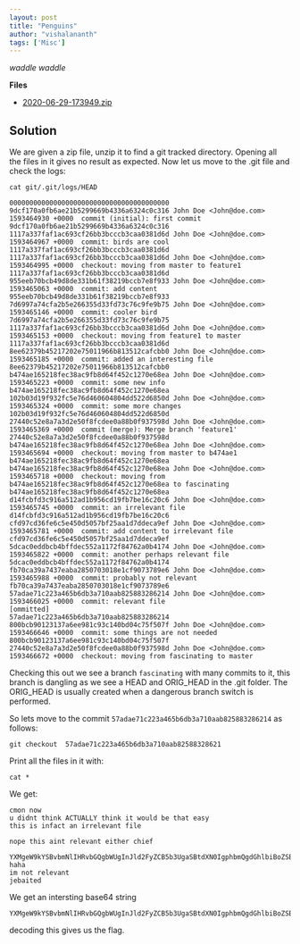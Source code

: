 ```yaml
---
layout: post
title: "Penguins"
author: "vishalananth"
tags: ['Misc']
---
```


*waddle waddle*

**Files**
- [2020-06-29-173949.zip]({{site.baseurl}}/assets/Penguins/2020-06-29-173949.zip)

## Solution

We are given a zip file, unzip it to find a git tracked directory. Opening all the files in it gives no result as expected. Now let us move to the .git file and check the logs:

```
cat git/.git/logs/HEAD

0000000000000000000000000000000000000000 9dcf170a0fb6ae21b5299669b4336a6324c0c316 John Doe <John@doe.com> 1593464930 +0000	commit (initial): first commit
9dcf170a0fb6ae21b5299669b4336a6324c0c316 1117a337faf1ac693cf26bb3bcccb3caa0381d6d John Doe <John@doe.com> 1593464967 +0000	commit: birds are cool
1117a337faf1ac693cf26bb3bcccb3caa0381d6d 1117a337faf1ac693cf26bb3bcccb3caa0381d6d John Doe <John@doe.com> 1593464995 +0000	checkout: moving from master to feature1
1117a337faf1ac693cf26bb3bcccb3caa0381d6d 955eeb70bcb49d8de331b61f38219bccb7e8f933 John Doe <John@doe.com> 1593465063 +0000	commit: add content
955eeb70bcb49d8de331b61f38219bccb7e8f933 7d6997a74cfa2b5e266355d33fd73c76c9fe9b75 John Doe <John@doe.com> 1593465146 +0000	commit: cooler bird
7d6997a74cfa2b5e266355d33fd73c76c9fe9b75 1117a337faf1ac693cf26bb3bcccb3caa0381d6d John Doe <John@doe.com> 1593465153 +0000	checkout: moving from feature1 to master
1117a337faf1ac693cf26bb3bcccb3caa0381d6d 8ee62379b45217202e75011966b813512cafcbb0 John Doe <John@doe.com> 1593465185 +0000	commit: added an interesting file
8ee62379b45217202e75011966b813512cafcbb0 b474ae165218fec38ac9fb8d64f452c1270e68ea John Doe <John@doe.com> 1593465223 +0000	commit: some new info
b474ae165218fec38ac9fb8d64f452c1270e68ea 102b03d19f932fc5e76d460604804dd522d6850d John Doe <John@doe.com> 1593465324 +0000	commit: some more changes
102b03d19f932fc5e76d460604804dd522d6850d 27440c52e8a7a3d2e50f8fcdee0a88b0f937598d John Doe <John@doe.com> 1593465369 +0000	commit (merge): Merge branch 'feature1'
27440c52e8a7a3d2e50f8fcdee0a88b0f937598d b474ae165218fec38ac9fb8d64f452c1270e68ea John Doe <John@doe.com> 1593465694 +0000	checkout: moving from master to b474ae1
b474ae165218fec38ac9fb8d64f452c1270e68ea b474ae165218fec38ac9fb8d64f452c1270e68ea John Doe <John@doe.com> 1593465718 +0000	checkout: moving from b474ae165218fec38ac9fb8d64f452c1270e68ea to fascinating
b474ae165218fec38ac9fb8d64f452c1270e68ea d14fcbfd3c916a512ad1b956cd19fb7be16c20c6 John Doe <John@doe.com> 1593465745 +0000	commit: an irrelevant file
d14fcbfd3c916a512ad1b956cd19fb7be16c20c6 cfd97cd36fe6c5e450d5057bf25aa1d7ddeca9ef John Doe <John@doe.com> 1593465781 +0000	commit: add content to irrelevant file
cfd97cd36fe6c5e450d5057bf25aa1d7ddeca9ef 5dcac0eddbcb4bffdec552a1172f84762a0b4174 John Doe <John@doe.com> 1593465822 +0000	commit: another perhaps relevant file
5dcac0eddbcb4bffdec552a1172f84762a0b4174 fb70ca39a7437eaba2850703018e1cf9073789e6 John Doe <John@doe.com> 1593465988 +0000	commit: probably not relevant
fb70ca39a7437eaba2850703018e1cf9073789e6 57adae71c223a465b6db3a710aab825883286214 John Doe <John@doe.com> 1593466025 +0000	commit: relevant file
[ommitted]
57adae71c223a465b6db3a710aab825883286214 800bcb90123137a6ee981c93c140bd04c75f507f John Doe <John@doe.com> 1593466646 +0000	commit: some things are not needed
800bcb90123137a6ee981c93c140bd04c75f507f 27440c52e8a7a3d2e50f8fcdee0a88b0f937598d John Doe <John@doe.com> 1593466672 +0000	checkout: moving from fascinating to master
```

Checking this out we see a branch ```fascinating``` with many commits to it, this branch is dangling as we see a HEAD and ORIG_HEAD in the .git folder. The ORIG_HEAD is usually created when a dangerous branch switch is performed. 

So lets move to the commit ```57adae71c223a465b6db3a710aab825883286214``` as follows:

```
git checkout  57adae71c223a465b6db3a710aab82588328621
```

Print all the files in it with:

```
cat *
```

We get:

```
cmon now
u didnt think ACTUALLY think it would be that easy
this is infact an irrelevant file

nope this aint relevant either chief

YXMgeW9kYSBvbmNlIHRvbGQgbWUgInJld2FyZCB5b3UgaSBtdXN0IgphbmQgdGhlbiBoZSBnYXZlIG1lIHRoaXMgLS0tLQpyZ2JjdGZ7ZDRuZ2wxbmdfYzBtbTE3c180cjNfdU5mMHI3dW40NzN9
haha
im not relevant
jebaited
```

We get an intersting base64 string 
```
YXMgeW9kYSBvbmNlIHRvbGQgbWUgInJld2FyZCB5b3UgaSBtdXN0IgphbmQgdGhlbiBoZSBnYXZlIG1lIHRoaXMgLS0tLQpyZ2JjdGZ7ZDRuZ2wxbmdfYzBtbTE3c180cjNfdU5mMHI3dW40NzN9
``` 
decoding this gives us the flag.

